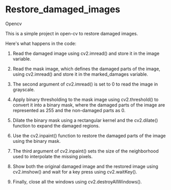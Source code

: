 # Restore_damaged_images
Opencv
 
 
 This is a simple project in open-cv to restore damaged images.
 
 Here's what happens in the code:

1. Read the damaged image using cv2.imread() and store it in the image variable.

2. Read the mask image, which defines the damaged parts of the image, using cv2.imread() and store it in the marked_damages variable.

3. The second argument of cv2.imread() is set to 0 to read the image in grayscale.

4. Apply binary thresholding to the mask image using cv2.threshold() to convert it into a binary mask, where the damaged parts of the 
image are represented as 255 and the non-damaged parts as 0.

5. Dilate the binary mask using a rectangular kernel and the cv2.dilate() function to expand the damaged regions.

6. Use the cv2.inpaint() function to restore the damaged parts of the image using the binary mask. 

7. The third argument of cv2.inpaint() sets the size of the neighborhood used to interpolate the missing pixels.

8. Show both the original damaged image and the restored image using cv2.imshow() and wait for a key press using cv2.waitKey().

9. Finally, close all the windows using cv2.destroyAllWindows().
